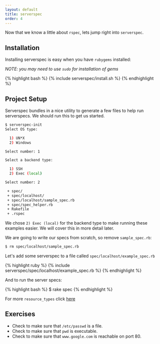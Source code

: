 ```yaml
---
layout: default
title: serverspec
order: 4
---
```


Now that we know a little about `rspec`, lets jump right into `serverspec`.

Installation
------------

Installing serverspec is easy when you have `rubygems` installed:

_NOTE: you may need to use `sudo` for installation of gems_

{% highlight bash %}
{% include serverspec/install.sh %}
{% endhighlight %}

Project Setup
-------------

Serverspec bundles in a nice utility to generate a few files to help run serverspecs.
We should run this to get us started.

```bash
$ serverspec-init
Select OS type:

  1) UN*X
  2) Windows

Select number: 1

Select a backend type:

  1) SSH
  2) Exec (local)

Select number: 2

 + spec/
 + spec/localhost/
 + spec/localhost/sample_spec.rb
 + spec/spec_helper.rb
 + Rakefile
 + .rspec
```

We chose `2) Exec (local)` for the backend type to make running these examples easier.
We will cover this in more detail later.

We are going to write our specs from scratch, so remove `sample_spec.rb`:

```bash
$ rm spec/localhost/sample_spec.rb
```

Let's add some serverspec to a file called `spec/localhost/example_spec.rb`

{% highlight ruby %}
{% include serverspec/spec/localhost/example_spec.rb %}
{% endhighlight %}

And to run the server specs:

{% highlight bash %}
$ rake spec
{% endhighlight %}

For more `resource_types` click [here](http://serverspec.org/resource_types.html)

Exercises
---------

* Check to make sure that `/etc/passwd` is a file.
* Check to make sure that `pwd` is executable.
* Check to make sure that `www.google.com` is reachable on port 80.
